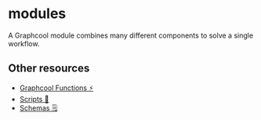 # modules

A Graphcool module combines many different components to solve a single workflow.

## Other resources

* [Graphcool Functions ⚡️](https://github.com/graphcool-examples/functions)
* [Scripts 📝](https://github.com/graphcool-examples/scripts)
* [Schemas 🗒](https://github.com/graphcool-examples/schemas)
